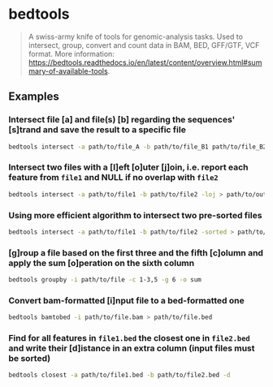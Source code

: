# bedtools

> A swiss-army knife of tools for genomic-analysis tasks. Used to intersect, group, convert and count data in BAM, BED, GFF/GTF, VCF format. More information: <https://bedtools.readthedocs.io/en/latest/content/overview.html#summary-of-available-tools>.

## Examples

### Intersect file [a] and file(s) [b] regarding the sequences' [s]trand and save the result to a specific file

```bash
bedtools intersect -a path/to/file_A -b path/to/file_B1 path/to/file_B2 ... -s > path/to/output_file
```

### Intersect two files with a [l]eft [o]uter [j]oin, i.e. report each feature from `file1` and NULL if no overlap with `file2`

```bash
bedtools intersect -a path/to/file1 -b path/to/file2 -loj > path/to/output_file
```

### Using more efficient algorithm to intersect two pre-sorted files

```bash
bedtools intersect -a path/to/file1 -b path/to/file2 -sorted > path/to/output_file
```

### [g]roup a file based on the first three and the fifth [c]olumn and apply the sum [o]peration on the sixth column

```bash
bedtools groupby -i path/to/file -c 1-3,5 -g 6 -o sum
```

### Convert bam-formatted [i]nput file to a bed-formatted one

```bash
bedtools bamtobed -i path/to/file.bam > path/to/file.bed
```

### Find for all features in `file1.bed` the closest one in `file2.bed` and write their [d]istance in an extra column (input files must be sorted)

```bash
bedtools closest -a path/to/file1.bed -b path/to/file2.bed -d
```
